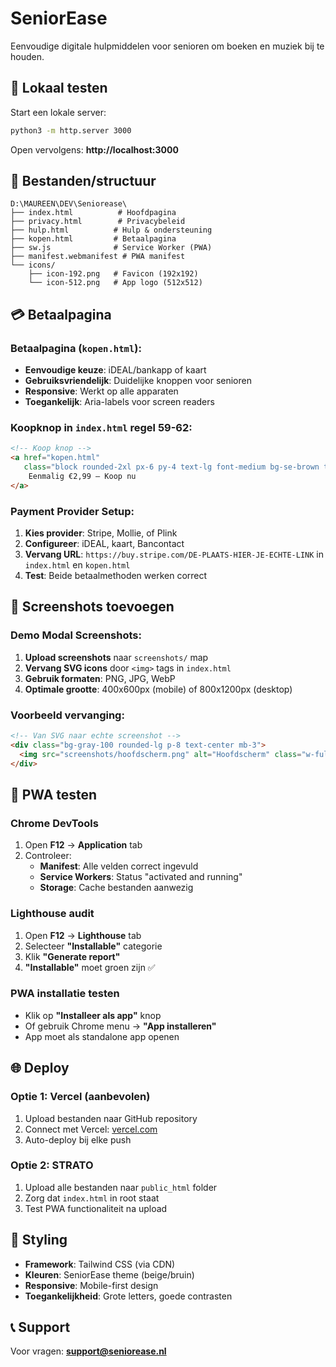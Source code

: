 # SeniorEase

Eenvoudige digitale hulpmiddelen voor senioren om boeken en muziek bij te houden.

## 🚀 Lokaal testen

Start een lokale server:

```bash
python3 -m http.server 3000
```

Open vervolgens: **http://localhost:3000**

## 📁 Bestanden/structuur

```
D:\MAUREEN\DEV\Seniorease\
├── index.html          # Hoofdpagina
├── privacy.html        # Privacybeleid
├── hulp.html          # Hulp & ondersteuning
├── kopen.html         # Betaalpagina
├── sw.js              # Service Worker (PWA)
├── manifest.webmanifest # PWA manifest
└── icons/
    ├── icon-192.png   # Favicon (192x192)
    └── icon-512.png   # App logo (512x512)
```

## 💳 Betaalpagina

### Betaalpagina (`kopen.html`):
- **Eenvoudige keuze**: iDEAL/bankapp of kaart
- **Gebruiksvriendelijk**: Duidelijke knoppen voor senioren
- **Responsive**: Werkt op alle apparaten
- **Toegankelijk**: Aria-labels voor screen readers

### Koopknop in `index.html` regel 59-62:

```html
<!-- Koop knop -->
<a href="kopen.html" 
   class="block rounded-2xl px-6 py-4 text-lg font-medium bg-se-brown text-white hover:opacity-90 transition-opacity duration-200 shadow-lg hover:shadow-xl">
    Eenmalig €2,99 – Koop nu
</a>
```

### Payment Provider Setup:
1. **Kies provider**: Stripe, Mollie, of Plink
2. **Configureer**: iDEAL, kaart, Bancontact
3. **Vervang URL**: `https://buy.stripe.com/DE-PLAATS-HIER-JE-ECHTE-LINK` in `index.html` en `kopen.html`
4. **Test**: Beide betaalmethoden werken correct

## 📸 Screenshots toevoegen

### Demo Modal Screenshots:
1. **Upload screenshots** naar `screenshots/` map
2. **Vervang SVG icons** door `<img>` tags in `index.html`
3. **Gebruik formaten**: PNG, JPG, WebP
4. **Optimale grootte**: 400x600px (mobile) of 800x1200px (desktop)

### Voorbeeld vervanging:
```html
<!-- Van SVG naar echte screenshot -->
<div class="bg-gray-100 rounded-lg p-8 text-center mb-3">
  <img src="screenshots/hoofdscherm.png" alt="Hoofdscherm" class="w-full h-48 object-cover rounded-lg">
</div>
```

## 📱 PWA testen

### Chrome DevTools
1. Open **F12** → **Application** tab
2. Controleer:
   - **Manifest**: Alle velden correct ingevuld
   - **Service Workers**: Status "activated and running"
   - **Storage**: Cache bestanden aanwezig

### Lighthouse audit
1. Open **F12** → **Lighthouse** tab
2. Selecteer **"Installable"** categorie
3. Klik **"Generate report"**
4. **"Installable"** moet groen zijn ✅

### PWA installatie testen
- Klik op **"Installeer als app"** knop
- Of gebruik Chrome menu → **"App installeren"**
- App moet als standalone app openen

## 🌐 Deploy

### Optie 1: Vercel (aanbevolen)
1. Upload bestanden naar GitHub repository
2. Connect met Vercel: [vercel.com](https://vercel.com)
3. Auto-deploy bij elke push

### Optie 2: STRATO
1. Upload alle bestanden naar `public_html` folder
2. Zorg dat `index.html` in root staat
3. Test PWA functionaliteit na upload

## 🎨 Styling

- **Framework**: Tailwind CSS (via CDN)
- **Kleuren**: SeniorEase theme (beige/bruin)
- **Responsive**: Mobile-first design
- **Toegankelijkheid**: Grote letters, goede contrasten

## 📞 Support

Voor vragen: **support@seniorease.nl**
